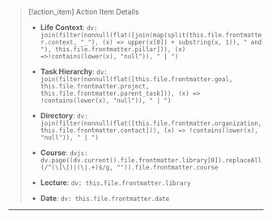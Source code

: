 > [!action_item] Action Item Details
> 
> - **Life Context**: `dv: join(filter(nonnull(flat([join(map(split(this.file.frontmatter.context, "_"), (x) => upper(x[0]) + substring(x, 1)), " and "), this.file.frontmatter.pillar])), (x) =>!contains(lower(x), "null")), " | ")`
> - **Task Hierarchy**: `dv: join(filter(nonnull(flat([this.file.frontmatter.goal, this.file.frontmatter.project, this.file.frontmatter.parent_task])), (x) => !contains(lower(x), "null")), " | ")`
> - **Directory**: `dv: join(filter(nonnull(flat([this.file.frontmatter.organization, this.file.frontmatter.contact])), (x) => !contains(lower(x), "null")), " | ")`
> 
> - **Course**: `dvjs: dv.page((dv.current().file.frontmatter.library[0]).replaceAll(/^(\[\[)|(\|.+)$/g, "")).file.frontmatter.course`
> - **Lecture**: `dv: this.file.frontmatter.library`
>
> - **Date**: `dv: this.file.frontmatter.date`

---
